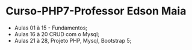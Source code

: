 # Curso-PHP7-Professor Edson Maia
- Aulas 01 à 15 -  Fundamentos;
- Aulas 16 à 20 CRUD com o Mysql;
- Aulas 21 à 28, Projeto PHP, Mysql, Bootstrap 5;
